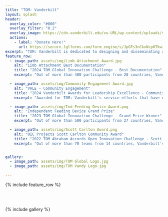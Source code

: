 ```yaml
---
title: "TOM: Vanderbilt"
layout: splash
header:
  overlay_color: "#000"
  overlay_filter: "0.2"
  overlay_image: https://cdn.vanderbilt.edu/vu-URL/wp-content/uploads/sites/291/2019/08/19174104/600x600-WondryAutumn.jpg
  actions:
    - label: "Donate Here!"
      url: https://secure.lglforms.com/form_engine/s/JpGFs3nCkxNcpHTkwJ23vQ?t=1568101561
excerpt: "TOM: Vanderbilt is dedicated to designing and disseminating accessible, open source solutions for individuals with disabilities and other unmet needs at no cost."
feature_row:
  - image_path: assets/img/Limb Attachment Award.jpg
    alt: "Limb Attachment Best Documentation"
    title: "2024 TOM Global Innovation Challenge - Best Documentation"
    excerpt: "Out of more than 400 participants from 20 countries, Vanderbilt's Limb Attachment with Interchangeable Implements was awarded Best Documentation."

  - image_path: assets/img/Community Engagement Award.jpg
    alt: "VALE - Community Engagement"
    title: "2024 Vanderbilt Awards for Leadership Excellence - Community Engagement"
    excerpt: "Awarded for TOM: Vanderbilt's service efforts that have engaged the local, national, and global community with the intention of creating meaningful and sustainable change."

  - image_path: assets/img/Ind Feeding Device Award.png
    alt: "Independent Feeding Device Grand Prize"
    title: "2023 TOM Global Innovation Challenge - Grand Prize Winner"
    excerpt: "Out of more than 500 participants from 27 countries, Vanderbilt's Independent Feeding Device was awarded the Grand Prize."

  - image_path: assets/img/Scott Carlton Award.png
    alt: "OIC Projects Scott Carlton Community Award"
    title: "2022 TOM Abraham Accords Open Innovation Challenge - Scott Carlton Community Award"
    excerpt: "Out of more than 70 teams from 14 countries, Vanderbilt's One Handed Flute Prosthesis and Independent Feeding Tube Device were awarded the Scott Carlton Community Award for exemplifing empathy, community, and humanity."


gallery:
  - image_path: assets/img/TOM Global Logo.jpg
  - image_path: assets/img/TOM Vandy Logo.jpg

---
```


{% include feature_row %}

<br><br>

{% include gallery %}

